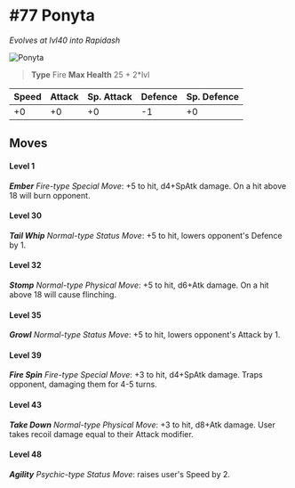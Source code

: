 # #77 Ponyta
*Evolves at lvl40 into Rapidash*

![Ponyta](https://img.pokemondb.net/sprites/home/normal/1x/ponyta.png)

> **Type** Fire
> **Max Health** 25 + 2\*lvl

| Speed | Attack | Sp. Attack | Defence | Sp. Defence |
| ----- | ------ | ---------- | ------- | ----------- |
| +0 | +0 | +0 | -1 | +0 |

## Moves
#### Level 1

***Ember** Fire-type Special Move*: +5 to hit, d4+SpAtk damage. On a hit above 18 will burn opponent.
#### Level 30

***Tail Whip** Normal-type Status Move*: +5 to hit, lowers opponent's Defence by 1.
#### Level 32

***Stomp** Normal-type Physical Move*: +5 to hit, d6+Atk damage. On a hit above 18 will cause flinching.
#### Level 35

***Growl** Normal-type Status Move*: +5 to hit, lowers opponent's Attack by 1.
#### Level 39

***Fire Spin** Fire-type Special Move*: +3 to hit, d4+SpAtk damage. Traps opponent, damaging them for 4-5 turns.
#### Level 43

***Take Down** Normal-type Physical Move*: +3 to hit, d8+Atk damage. User takes recoil damage equal to their Attack modifier.
#### Level 48

***Agility** Psychic-type Status Move*: raises user's Speed by 2.

